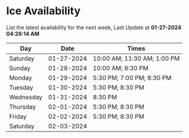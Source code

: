 # Ice Availability

List the latest availability for the next week, Last Update at **01-27-2024 04:26:14 AM**

| Day         | Date        | Times       |
| ----------- | ----------- | ----------- |
|Saturday|01-27-2024|10:00 AM; 11:30 AM; 1:00 PM|
|Sunday|01-28-2024|10:00 AM; 8:30 PM|
|Monday|01-29-2024|5:30 PM; 7:00 PM; 8:30 PM|
|Tuesday|01-30-2024|5:30 PM; 8:30 PM|
|Wednesday|01-31-2024|8:30 PM|
|Thursday|02-01-2024|5:30 PM; 8:30 PM|
|Friday|02-02-2024|5:30 PM; 8:30 PM|
|Saturday|02-03-2024||
